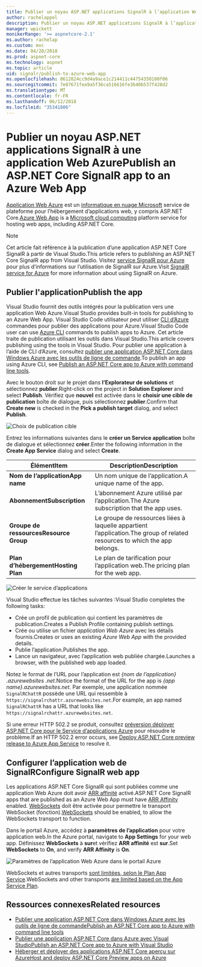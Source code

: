 ```yaml
---
title: Publier un noyau ASP.NET applications SignalR à l’application Web Azure
author: rachelappel
description: Publier un noyau ASP.NET applications SignalR à l’application Web Azure
manager: wpickett
monikerRange: '>= aspnetcore-2.1'
ms.author: rachelap
ms.custom: mvc
ms.date: 04/20/2018
ms.prod: aspnet-core
ms.technology: aspnet
ms.topic: article
uid: signalr/publish-to-azure-web-app
ms.openlocfilehash: 8612824cc9d4a9ace1c214411c44754350100f06
ms.sourcegitcommit: 7e87671fea9a5f36ca516616fe3b40b537f428d2
ms.translationtype: MT
ms.contentlocale: fr-FR
ms.lasthandoff: 06/12/2018
ms.locfileid: "35341806"
---
```

# <a name="publish-an-aspnet-core-signalr-app-to-an-azure-web-app"></a><span data-ttu-id="1df07-103">Publier un noyau ASP.NET applications SignalR à une application Web Azure</span><span class="sxs-lookup"><span data-stu-id="1df07-103">Publish an ASP.NET Core SignalR app to an Azure Web App</span></span>

<span data-ttu-id="1df07-104">[Application Web Azure](/azure/app-service/app-service-web-overview) est un [informatique en nuage Microsoft](https://azure.microsoft.com/) service de plateforme pour l’hébergement d’applications web, y compris ASP.NET Core.</span><span class="sxs-lookup"><span data-stu-id="1df07-104">[Azure Web App](/azure/app-service/app-service-web-overview) is a [Microsoft cloud computing](https://azure.microsoft.com/) platform service for hosting web apps, including ASP.NET Core.</span></span>

> [!NOTE]
> <span data-ttu-id="1df07-105">Cet article fait référence à la publication d’une application ASP.NET Core SignalR à partir de Visual Studio.</span><span class="sxs-lookup"><span data-stu-id="1df07-105">This article refers to publishing an ASP.NET Core SignalR app from Visual Studio.</span></span> <span data-ttu-id="1df07-106">Visitez [service SignalR pour Azure](https://azure.microsoft.com/en-gb/services/signalr-service?) pour plus d’informations sur l’utilisation de SignalR sur Azure.</span><span class="sxs-lookup"><span data-stu-id="1df07-106">Visit [SignalR service for Azure](https://azure.microsoft.com/en-gb/services/signalr-service?) for more information about using SignalR on Azure.</span></span>

## <a name="publish-the-app"></a><span data-ttu-id="1df07-107">Publier l'application</span><span class="sxs-lookup"><span data-stu-id="1df07-107">Publish the app</span></span>

<span data-ttu-id="1df07-108">Visual Studio fournit des outils intégrés pour la publication vers une application Web Azure.</span><span class="sxs-lookup"><span data-stu-id="1df07-108">Visual Studio provides built-in tools for publishing to an Azure Web App.</span></span> <span data-ttu-id="1df07-109">Visual Studio Code utilisateur peut utiliser [CLI d’Azure](/cli/azure) commandes pour publier des applications pour Azure.</span><span class="sxs-lookup"><span data-stu-id="1df07-109">Visual Studio Code user can use [Azure CLI](/cli/azure) commands to publish apps to Azure.</span></span> <span data-ttu-id="1df07-110">Cet article traite de publication utilisant les outils dans Visual Studio.</span><span class="sxs-lookup"><span data-stu-id="1df07-110">This article covers publishing using the tools in Visual Studio.</span></span> <span data-ttu-id="1df07-111">Pour publier une application à l’aide de CLI d’Azure, consultez [publier une application ASP.NET Core dans Windows Azure avec les outils de ligne de commande](xref:tutorials/publish-to-azure-webapp-using-cli).</span><span class="sxs-lookup"><span data-stu-id="1df07-111">To publish an app using Azure CLI, see [Publish an ASP.NET Core app to Azure with command line tools](xref:tutorials/publish-to-azure-webapp-using-cli).</span></span>

<span data-ttu-id="1df07-112">Avec le bouton droit sur le projet dans **l’Explorateur de solutions** et sélectionnez **publier**.</span><span class="sxs-lookup"><span data-stu-id="1df07-112">Right-click on the project in **Solution Explorer** and select **Publish**.</span></span> <span data-ttu-id="1df07-113">Vérifiez que **nouvel** est activée dans le **choisir une cible de publication** boîte de dialogue, puis sélectionnez **publier**.</span><span class="sxs-lookup"><span data-stu-id="1df07-113">Confirm that **Create new** is checked in the **Pick a publish target** dialog, and select **Publish**.</span></span>

![Choix de publication cible](publish-to-azure-web-app/_static/pick-publish-target-dialog.png)

<span data-ttu-id="1df07-115">Entrez les informations suivantes dans le **créer un Service application** boîte de dialogue et sélectionnez **créer**.</span><span class="sxs-lookup"><span data-stu-id="1df07-115">Enter the following information in the **Create App Service** dialog and select **Create**.</span></span>

| <span data-ttu-id="1df07-116">Élément</span><span class="sxs-lookup"><span data-stu-id="1df07-116">Item</span></span> | <span data-ttu-id="1df07-117">Description</span><span class="sxs-lookup"><span data-stu-id="1df07-117">Description</span></span> |
| ---- | ----------- |
| <span data-ttu-id="1df07-118">**Nom de l’application**</span><span class="sxs-lookup"><span data-stu-id="1df07-118">**App name**</span></span> | <span data-ttu-id="1df07-119">Un nom unique de l’application.</span><span class="sxs-lookup"><span data-stu-id="1df07-119">A unique name of the app.</span></span> |
| <span data-ttu-id="1df07-120">**Abonnement**</span><span class="sxs-lookup"><span data-stu-id="1df07-120">**Subscription**</span></span> | <span data-ttu-id="1df07-121">L’abonnement Azure utilisé par l’application.</span><span class="sxs-lookup"><span data-stu-id="1df07-121">The Azure subscription that the app uses.</span></span> |
| <span data-ttu-id="1df07-122">**Groupe de ressources**</span><span class="sxs-lookup"><span data-stu-id="1df07-122">**Resource Group**</span></span> | <span data-ttu-id="1df07-123">Le groupe de ressources liées à laquelle appartient l’application.</span><span class="sxs-lookup"><span data-stu-id="1df07-123">The group of related resources to which the app belongs.</span></span>  |
| <span data-ttu-id="1df07-124">**Plan d’hébergement**</span><span class="sxs-lookup"><span data-stu-id="1df07-124">**Hosting Plan**</span></span> | <span data-ttu-id="1df07-125">Le plan de tarification pour l’application web.</span><span class="sxs-lookup"><span data-stu-id="1df07-125">The pricing plan for the web app.</span></span> |

![Créer le service d’applications](publish-to-azure-web-app/_static/create-app-service-dialog.png)

<span data-ttu-id="1df07-127">Visual Studio effectue les tâches suivantes :</span><span class="sxs-lookup"><span data-stu-id="1df07-127">Visual Studio completes the following tasks:</span></span>

* <span data-ttu-id="1df07-128">Crée un profil de publication qui contient les paramètres de publication.</span><span class="sxs-lookup"><span data-stu-id="1df07-128">Creates a Publish Profile containing publish settings.</span></span>
* <span data-ttu-id="1df07-129">Crée ou utilise un fichier *application Web Azure* avec les détails fournis.</span><span class="sxs-lookup"><span data-stu-id="1df07-129">Creates or uses an existing *Azure Web App* with the provided details.</span></span>
* <span data-ttu-id="1df07-130">Publie l’application.</span><span class="sxs-lookup"><span data-stu-id="1df07-130">Publishes the app.</span></span>
* <span data-ttu-id="1df07-131">Lance un navigateur, avec l’application web publiée chargée.</span><span class="sxs-lookup"><span data-stu-id="1df07-131">Launches a browser, with the published web app loaded.</span></span>

<span data-ttu-id="1df07-132">Notez le format de l’URL pour l’application est *{nom de l’application} .azurewebsites .net*.</span><span class="sxs-lookup"><span data-stu-id="1df07-132">Notice the format of the URL for the app is *{app name}.azurewebsites.net*.</span></span> <span data-ttu-id="1df07-133">Par exemple, une application nommée `SignalRChattR` possède une URL qui ressemble à `https://signalrchattr.azurewebsites.net`.</span><span class="sxs-lookup"><span data-stu-id="1df07-133">For example, an app named `SignalRChattR` has a URL that looks like `https://signalrchattr.azurewebsites.net`.</span></span>

<span data-ttu-id="1df07-134">Si une erreur HTTP 502.2 se produit, consultez [préversion déployer ASP.NET Core pour le Service d’applications Azure](xref:host-and-deploy/azure-apps/index) pour résoudre le problème.</span><span class="sxs-lookup"><span data-stu-id="1df07-134">If an HTTP 502.2 error occurs, see [Deploy ASP.NET Core preview release to Azure App Service](xref:host-and-deploy/azure-apps/index) to resolve it.</span></span>

## <a name="configure-signalr-web-app"></a><span data-ttu-id="1df07-135">Configurer l’application web de SignalR</span><span class="sxs-lookup"><span data-stu-id="1df07-135">Configure SignalR web app</span></span>

<span data-ttu-id="1df07-136">Les applications ASP.NET Core SignalR qui sont publiées comme une application Web Azure doit avoir [ARR affinité](https://en.wikipedia.org/wiki/Application_Request_Routing) activé.</span><span class="sxs-lookup"><span data-stu-id="1df07-136">ASP.NET Core SignalR apps that are published as an Azure Web App must have [ARR Affinity](https://en.wikipedia.org/wiki/Application_Request_Routing) enabled.</span></span> <span data-ttu-id="1df07-137">[WebSockets](xref:fundamentals/websockets) doit être activée pour permettre le transport WebSocket (fonction).</span><span class="sxs-lookup"><span data-stu-id="1df07-137">[WebSockets](xref:fundamentals/websockets) should be enabled, to allow the WebSockets transport to function.</span></span>

<span data-ttu-id="1df07-138">Dans le portail Azure, accédez à **paramètres de l’application** pour votre application web.</span><span class="sxs-lookup"><span data-stu-id="1df07-138">In the Azure portal, navigate to **App Settings** for your web app.</span></span> <span data-ttu-id="1df07-139">Définissez **WebSockets** à **sur**et vérifiez **ARR affinité** est **sur**.</span><span class="sxs-lookup"><span data-stu-id="1df07-139">Set **WebSockets** to **On**, and verify **ARR Affinity** is **On**.</span></span>

![Paramètres de l’application Web Azure dans le portail Azure](publish-to-azure-web-app/_static/azure-web-app-settings.png)

 <span data-ttu-id="1df07-141">WebSockets et autres transports [sont limitées, selon le Plan App Service](/azure/azure-subscription-service-limits#app-service-limits).</span><span class="sxs-lookup"><span data-stu-id="1df07-141">WebSockets and other transports [are limited based on the App Service Plan](/azure/azure-subscription-service-limits#app-service-limits).</span></span>

## <a name="related-resources"></a><span data-ttu-id="1df07-142">Ressources connexes</span><span class="sxs-lookup"><span data-stu-id="1df07-142">Related resources</span></span>

* [<span data-ttu-id="1df07-143">Publier une application ASP.NET Core dans Windows Azure avec les outils de ligne de commande</span><span class="sxs-lookup"><span data-stu-id="1df07-143">Publish an ASP.NET Core app to Azure with command line tools</span></span>](xref:tutorials/publish-to-azure-webapp-using-cli?tabs=windows)
* [<span data-ttu-id="1df07-144">Publier une application ASP.NET Core dans Azure avec Visual Studio</span><span class="sxs-lookup"><span data-stu-id="1df07-144">Publish an ASP.NET Core app to Azure with Visual Studio</span></span>](xref:tutorials/publish-to-azure-webapp-using-vs)
* [<span data-ttu-id="1df07-145">Héberger et déployer des applications ASP.NET Core aperçu sur Azure</span><span class="sxs-lookup"><span data-stu-id="1df07-145">Host and deploy ASP.NET Core Preview apps on Azure</span></span>](xref:host-and-deploy/azure-apps/index#deploy-aspnet-core-preview-release-to-azure-app-service)
